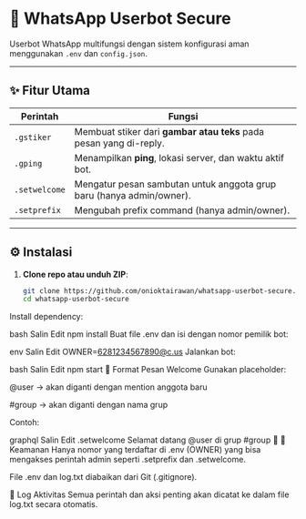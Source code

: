
# 🤖 WhatsApp Userbot Secure

Userbot WhatsApp multifungsi dengan sistem konfigurasi aman menggunakan `.env` dan `config.json`.

---

## ✨ Fitur Utama

| Perintah          | Fungsi                                                                 |
|-------------------|------------------------------------------------------------------------|
| `.gstiker`        | Membuat stiker dari **gambar atau teks** pada pesan yang di-reply.     |
| `.gping`          | Menampilkan **ping**, lokasi server, dan waktu aktif bot.              |
| `.setwelcome`     | Mengatur pesan sambutan untuk anggota grup baru (hanya admin/owner).   |
| `.setprefix`      | Mengubah prefix command (hanya admin/owner).                           |

---

## ⚙️ Instalasi

1. **Clone repo atau unduh ZIP**:
   ```bash
   git clone https://github.com/onioktairawan/whatsapp-userbot-secure.git
   cd whatsapp-userbot-secure
Install dependency:

bash
Salin
Edit
npm install
Buat file .env dan isi dengan nomor pemilik bot:

env
Salin
Edit
OWNER=6281234567890@c.us
Jalankan bot:

bash
Salin
Edit
npm start
📌 Format Pesan Welcome
Gunakan placeholder:

@user → akan diganti dengan mention anggota baru

#group → akan diganti dengan nama grup

Contoh:

graphql
Salin
Edit
.setwelcome Selamat datang @user di grup #group 🎉
🔐 Keamanan
Hanya nomor yang terdaftar di .env (OWNER) yang bisa mengakses perintah admin seperti .setprefix dan .setwelcome.

File .env dan log.txt diabaikan dari Git (.gitignore).

🧾 Log Aktivitas
Semua perintah dan aksi penting akan dicatat ke dalam file log.txt secara otomatis.

